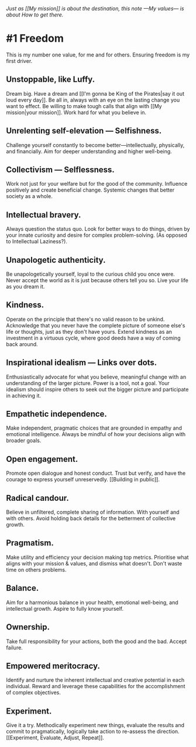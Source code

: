_Just as [[My mission]] is about the destination,
this note —My values— is about How to get there._


# #1 Freedom

This is my number one value, for me and for others. Ensuring freedom is my first driver.

## Unstoppable, like Luffy.

Dream big. Have a dream and [[I'm gonna be King of the Pirates|say it out loud every day]]. Be all in, always with an eye on the lasting change you want to effect. Be willing to make tough calls that align with [[My mission|your mission]]. Work hard for what you believe in.

## Unrelenting self-elevation — Selfishness.

Challenge yourself constantly to become better—intellectually, physically, and financially. Aim for deeper understanding and higher well-being.

## Collectivism — Selflessness.

Work not just for your welfare but for the good of the community. Influence positively and create beneficial change. Systemic changes that better society as a whole.

## Intellectual bravery.

Always question the status quo. Look for better ways to do things, driven by your innate curiosity and desire for complex problem-solving. (As opposed to Intellectual Laziness?).

## Unapologetic authenticity.

Be unapologetically yourself, loyal to the curious child you once were. Never accept the world as it is just because others tell you so. Live your life as you dream it.

## Kindness.

Operate on the principle that there's no valid reason to be unkind. Acknowledge that you never have the complete picture of someone else's life or thoughts, just as they don't have yours. Extend kindness as an investment in a virtuous cycle, where good deeds have a way of coming back around.

## Inspirational idealism — Links over dots.

Enthusiastically advocate for what you believe, meaningful change with an understanding of the larger picture. Power is a tool, not a goal. Your idealism should inspire others to seek out the bigger picture and participate in achieving it.

## Empathetic independence.

Make independent, pragmatic choices that are grounded in empathy and emotional intelligence. Always be mindful of how your decisions align with broader goals.

## Open engagement.

Promote open dialogue and honest conduct. Trust but verify, and have the courage to express yourself unreservedly. [[Building in public]].

## Radical candour.

Believe in unfiltered, complete sharing of information. With yourself and with others. Avoid holding back details for the betterment of collective growth.

## Pragmatism.

Make utility and efficiency your decision making top metrics. Prioritise what aligns with your mission & values, and dismiss what doesn't. Don't waste time on others problems.

## Balance.

Aim for a harmonious balance in your health, emotional well-being, and intellectual growth. Aspire to fully know yourself.

## Ownership.

Take full responsibility for your actions, both the good and the bad. Accept failure.

## Empowered meritocracy.

Identify and nurture the inherent intellectual and creative potential in each individual. Reward and leverage these capabilities for the accomplishment of complex objectives.

## Experiment.

Give it a try. Methodically experiment new things, evaluate the results and commit to pragmatically, logically take action to re-assess the direction.
[[Experiment, Evaluate, Adjust, Repeat]].
